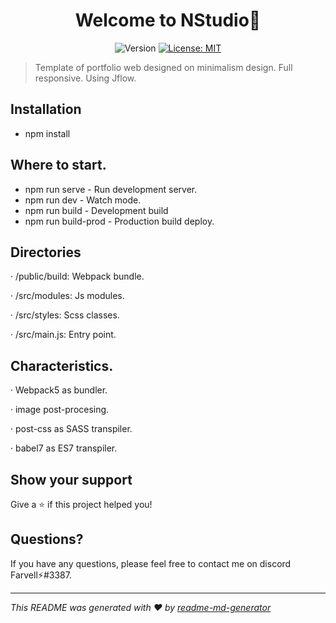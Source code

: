 <h1 align="center">Welcome to NStudio👋</h1>
<p align="center">
  <img alt="Version" src="https://img.shields.io/badge/version-1.0.3-blue.svg?cacheSeconds=2592000" />
  <a href="#" target="_blank">
    <img alt="License: MIT" src="https://img.shields.io/badge/License-MIT-green.svg" />
  </a>
</p>

> Template of portfolio web designed on minimalism design. Full responsive. Using Jflow.

## Installation

- npm install

## Where to start.

- npm run serve - Run development server.
- npm run dev - Watch mode.
- npm run build - Development build 
- npm run build-prod - Production build deploy.

## Directories

· /public/build: Webpack bundle.

· /src/modules: Js modules.

· /src/styles: Scss classes.

· /src/main.js: Entry point.

## Characteristics.

· Webpack5 as bundler.

· image post-procesing.

· post-css as SASS transpiler.

· babel7 as ES7 transpiler.


## Show your support

Give a ⭐️ if this project helped you!

## Questions?

If you have any questions, please feel free to contact me on discord Farvell⚡#3387.

***
_This README was generated with ❤️ by [readme-md-generator](https://github.com/kefranabg/readme-md-generator)_
